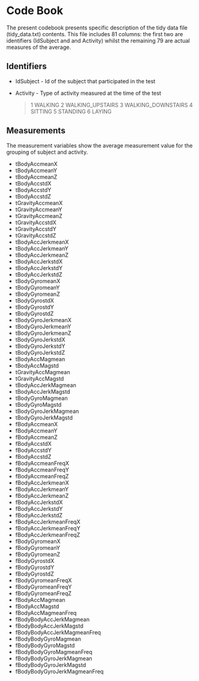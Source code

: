 # Code Book
 
The present codebook presents specific description of the tidy data file (tidy_data.txt) contents. This file includes 81 columns: the first two are identifiers (IdSubject and and Activity) whilst the remaining 79 are actual measures of the average. 

## Identifiers 

- IdSubject - Id of the subject that participated in the test
- Activity - Type of activity measured at the time of the test

  > 1 WALKING
  > 2 WALKING_UPSTAIRS
  > 3 WALKING_DOWNSTAIRS
  > 4 SITTING
  > 5 STANDING
  > 6 LAYING

## Measurements

The measurement variables show the average measurement value for the grouping of subject and activity.

- tBodyAccmeanX
- tBodyAccmeanY
- tBodyAccmeanZ
- tBodyAccstdX
- tBodyAccstdY
- tBodyAccstdZ
- tGravityAccmeanX
- tGravityAccmeanY
- tGravityAccmeanZ
- tGravityAccstdX
- tGravityAccstdY
- tGravityAccstdZ
- tBodyAccJerkmeanX
- tBodyAccJerkmeanY
- tBodyAccJerkmeanZ
- tBodyAccJerkstdX
- tBodyAccJerkstdY
- tBodyAccJerkstdZ
- tBodyGyromeanX
- tBodyGyromeanY
- tBodyGyromeanZ
- tBodyGyrostdX
- tBodyGyrostdY
- tBodyGyrostdZ
- tBodyGyroJerkmeanX
- tBodyGyroJerkmeanY
- tBodyGyroJerkmeanZ
- tBodyGyroJerkstdX
- tBodyGyroJerkstdY
- tBodyGyroJerkstdZ
- tBodyAccMagmean
- tBodyAccMagstd
- tGravityAccMagmean
- tGravityAccMagstd
- tBodyAccJerkMagmean
- tBodyAccJerkMagstd
- tBodyGyroMagmean
- tBodyGyroMagstd
- tBodyGyroJerkMagmean
- tBodyGyroJerkMagstd
- fBodyAccmeanX
- fBodyAccmeanY
- fBodyAccmeanZ
- fBodyAccstdX
- fBodyAccstdY
- fBodyAccstdZ
- fBodyAccmeanFreqX
- fBodyAccmeanFreqY
- fBodyAccmeanFreqZ
- fBodyAccJerkmeanX
- fBodyAccJerkmeanY
- fBodyAccJerkmeanZ
- fBodyAccJerkstdX
- fBodyAccJerkstdY
- fBodyAccJerkstdZ
- fBodyAccJerkmeanFreqX
- fBodyAccJerkmeanFreqY
- fBodyAccJerkmeanFreqZ
- fBodyGyromeanX
- fBodyGyromeanY
- fBodyGyromeanZ
- fBodyGyrostdX
- fBodyGyrostdY
- fBodyGyrostdZ
- fBodyGyromeanFreqX
- fBodyGyromeanFreqY
- fBodyGyromeanFreqZ
- fBodyAccMagmean
- fBodyAccMagstd
- fBodyAccMagmeanFreq
- fBodyBodyAccJerkMagmean
- fBodyBodyAccJerkMagstd
- fBodyBodyAccJerkMagmeanFreq
- fBodyBodyGyroMagmean
- fBodyBodyGyroMagstd
- fBodyBodyGyroMagmeanFreq
- fBodyBodyGyroJerkMagmean
- fBodyBodyGyroJerkMagstd
- fBodyBodyGyroJerkMagmeanFreq
